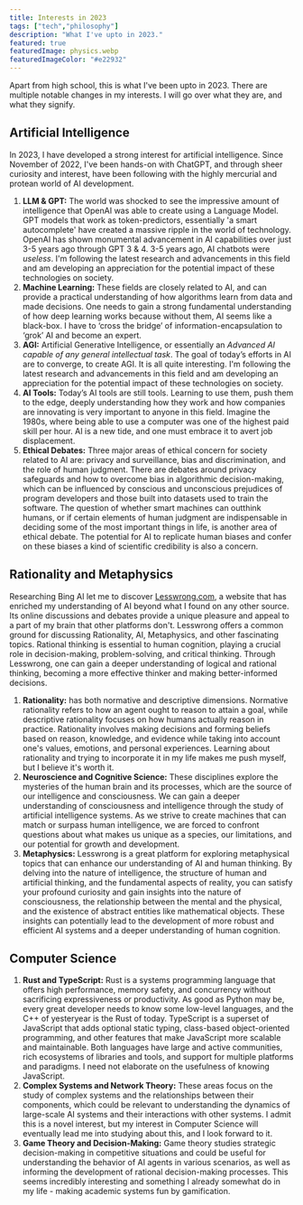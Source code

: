 ```yaml
---
title: Interests in 2023
tags: ["tech","philosophy"]
description: "What I've upto in 2023."
featured: true
featuredImage: physics.webp
featuredImageColor: "#e22932"
---
```


Apart from high school, this is what I've been upto in 2023. There are multiple notable changes in my interests. I will go over what they are, and what they signify.

## Artificial Intelligence
In 2023, I have developed a strong interest for artificial intelligence. Since November of 2022, I've been hands-on with ChatGPT, and through sheer curiosity and interest, have been following with the highly mercurial and protean world of AI development.
1. **LLM & GPT:** The world was shocked to see the impressive amount of intelligence that OpenAI was able to create using a Language Model. GPT models that work as token-predictors, essentially 'a smart autocomplete' have created a massive ripple in the world of technology. OpenAI has shown monumental advancement in AI capabilities over just 3-5 years ago through GPT 3 & 4. 3-5 years ago, AI chatbots were _useless_. I'm following the latest research and advancements in this field and am developing an appreciation for the potential impact of these technologies on society.
2. **Machine Learning:** These fields are closely related to AI, and can provide a practical understanding of how algorithms learn from data and made decisions. One needs to gain a strong fundamental understanding of how deep learning works because without them, AI seems like a black-box. I have to ‘cross the bridge’ of information-encapsulation to ‘grok’ AI and become an expert.
3. **AGI:** Artificial Generative Intelligence, or essentially an _Advanced AI capable of any general intellectual task_. The goal of today’s efforts in AI are to converge, to create AGI. It is all quite interesting. I'm following the latest research and advancements in this field and am developing an appreciation for the potential impact of these technologies on society.
4. **AI Tools:** Today’s AI tools are still tools. Learning to use them, push them to the edge, deeply understanding how they work and how companies are innovating is very important to anyone in this field. Imagine the 1980s, where being able to use a computer was one of the highest paid skill per hour. AI is a new tide, and one must embrace it to avert job displacement.
5. **Ethical Debates:** Three major areas of ethical concern for society related to AI are: privacy and surveillance, bias and discrimination, and the role of human judgment. There are debates around privacy safeguards and how to overcome bias in algorithmic decision-making, which can be influenced by conscious and unconscious prejudices of program developers and those built into datasets used to train the software. The question of whether smart machines can outthink humans, or if certain elements of human judgment are indispensable in deciding some of the most important things in life, is another area of ethical debate. The potential for AI to replicate human biases and confer on these biases a kind of scientific credibility is also a concern.

## Rationality and Metaphysics
Researching Bing AI let me to discover [Lesswrong.com](http://Lesswrong.com), a website that has enriched my understanding of AI beyond what I found on any other source. Its online discussions and debates provide a unique pleasure and appeal to a part of my brain that other platforms don't. Lesswrong offers a common ground for discussing Rationality, AI, Metaphysics, and other fascinating topics. Rational thinking is essential to human cognition, playing a crucial role in decision-making, problem-solving, and critical thinking. Through Lesswrong, one can gain a deeper understanding of logical and rational thinking, becoming a more effective thinker and making better-informed decisions.
1. **Rationality:** has both normative and descriptive dimensions. Normative rationality refers to how an agent ought to reason to attain a goal, while descriptive rationality focuses on how humans actually reason in practice. Rationality involves making decisions and forming beliefs based on reason, knowledge, and evidence while taking into account one's values, emotions, and personal experiences. Learning about rationality and trying to incorporate it in my life makes me push myself, but I believe it's worth it.
2. **Neuroscience and Cognitive Science:** These disciplines explore the mysteries of the human brain and its processes, which are the source of our intelligence and consciousness. We can gain a deeper understanding of consciousness and intelligence through the study of artificial intelligence systems. As we strive to create machines that can match or surpass human intelligence, we are forced to confront questions about what makes us unique as a species, our limitations, and our potential for growth and development.
3. **Metaphysics:** Lesswrong is a great platform for exploring metaphysical topics that can enhance our understanding of AI and human thinking. By delving into the nature of intelligence, the structure of human and artificial thinking, and the fundamental aspects of reality, you can satisfy your profound curiosity and gain insights into the nature of consciousness, the relationship between the mental and the physical, and the existence of abstract entities like mathematical objects. These insights can potentially lead to the development of more robust and efficient AI systems and a deeper understanding of human cognition.

## Computer Science
1. **Rust and TypeScript:** Rust is a systems programming language that offers high performance, memory safety, and concurrency without sacrificing expressiveness or productivity. As good as Python may be, every great developer needs to know some low-level languages, and the C++ of yesteryear is the Rust of today. TypeScript is a superset of JavaScript that adds optional static typing, class-based object-oriented programming, and other features that make JavaScript more scalable and maintainable. Both languages have large and active communities, rich ecosystems of libraries and tools, and support for multiple platforms and paradigms. I need not elaborate on the usefulness of knowing JavaScript.
2. **Complex Systems and Network Theory:** These areas focus on the study of complex systems and the relationships between their components, which could be relevant to understanding the dynamics of large-scale AI systems and their interactions with other systems. I admit this is a novel interest, but my interest in Computer Science will eventually lead me into studying about this, and I look forward to it.
3. **Game Theory and Decision-Making:** Game theory studies strategic decision-making in competitive situations and could be useful for understanding the behavior of AI agents in various scenarios, as well as informing the development of rational decision-making processes. This seems incredibly interesting and something I already somewhat do in my life - making academic systems fun by gamification.